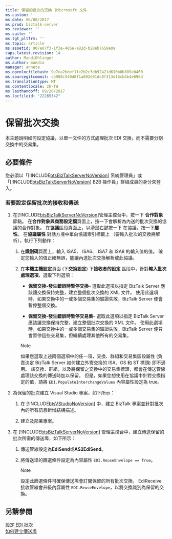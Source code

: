 ```yaml
---
title: 保留的批次的交換 |Microsoft 文件
ms.custom: ''
ms.date: 06/08/2017
ms.prod: biztalk-server
ms.reviewer: ''
ms.suite: ''
ms.tgt_pltfrm: ''
ms.topic: article
ms.assetid: 907e07f3-1f3e-485e-a82d-b28eb7658e0a
caps.latest.revision: 14
author: MandiOhlinger
ms.author: mandia
manager: anneta
ms.openlocfilehash: 9e7ea2bdef1fe2b2c3db92421d610b0b889e0460
ms.sourcegitcommit: cb908c540d8f1a692d01dc8f313e16cb4b4e696d
ms.translationtype: MT
ms.contentlocale: zh-TW
ms.lasthandoff: 09/20/2017
ms.locfileid: "22265342"
---
```

# <a name="preserving-a-batched-interchange"></a>保留批次交換
本主題說明如何設定協議，以單一文件的方式處理批次 EDI 交換，而不需要分割交換中的交易集。  
  
## <a name="prerequisites"></a>必要條件  
 您必須以「[!INCLUDE[btsBizTalkServerNoVersion](../includes/btsbiztalkservernoversion-md.md)] 系統管理員」或「[!INCLUDE[btsBizTalkServerNoVersion](../includes/btsbiztalkservernoversion-md.md)] B2B 操作員」群組成員的身分來登入。  
  
### <a name="to-configure-the-receiving-and-sending-of-a-preserved-batch"></a>若要設定保留批次的接收和傳送  
  
1.  在[!INCLUDE[btsBizTalkServerNoVersion](../includes/btsbiztalkservernoversion-md.md)]管理主控台中，按一下 **合作對象**節點。 在**合作對象與商務設定檔**頁面上，按一下會解析為內送的批次交換的協議的合作對象。 在**協議**區段頁面上，以滑鼠右鍵按一下 在協議，按一下**屬性**。 在**協議屬性** 對話方塊中單向協議索引標籤上 （要輸入批次的交換將解析），執行下列動作：  
  
    1.  在**識別碼**頁面上，輸入 ISA5、 ISA6、 ISA7 和 ISA8 的輸入值的值。 確定您輸入的值正確無誤，能讓內送批次交換解析成此協議。  
  
    2.  在**本機主機設定**頁面 (下**交換設定**) 下**接收者的設定** 區段中，針對**輸入批次處理選項**，選取下列選項：  
  
        -   **保留交換-發生錯誤時暫停交換**– 選取此選項以指定 BizTalk Server 應該讓交換保持完整，建立整個批次交換的 XML 文件。 使用此選項時，如果交換中的一或多個交易集的驗證失敗，BizTalk Server 便會暫停整個交換。  
  
        -   **保留交換-發生錯誤時暫停交易集**– 選取此選項以指定 BizTalk Server 應該讓交換保持完整，建立整個批次交換的 XML 文件。 使用此選項時，如果交換中的一或多個交易集的驗證失敗，BizTalk Server 便只會暫停這些交易集，但繼續處理其他所有的交易集。  
  
        > [!NOTE]
        >  如果您選取上述兩個選項中的任一項，交換、群組和交易集區段屬性 (負責決定 BizTalk Server 如何建立外寄交換的 ISA、GS 和 ST 標頭) 即不適用。 該交換、群組，以及將保留之交換中的交易集標頭，都會在傳送管線處理該交換的傳送時加以保留。 但是，如果您想使用在協議中針對交換指定的值，請將 `EDI.PopulateInterchangeValues` 內容屬性設定為 true。  
  
2.  為保留的批次建立 Visual Studio 專案，如下所示：  
  
    1.  在 [!INCLUDE[btsVStudioNoVersion](../includes/btsvstudionoversion-md.md)] 中，建立 BizTalk 專案並針對批次內的所有訊息新增結構描述。  
  
    2.  建立及部署專案。  
  
3.  在 [!INCLUDE[btsBizTalkServerNoVersion](../includes/btsbiztalkservernoversion-md.md)] 管理主控台中，建立傳送保留的批次所需的傳送埠，如下所示：  
  
    1.  傳送管線設定為**EdiSend**或**AS2EdiSend**。  
  
    2.  將傳送埠的篩選條件設定為內容屬性 `EDI.ReuseEnvelope == True`。  
  
        > [!NOTE]
        >  設定此篩選條件可確保傳送埠會訂閱保留的所有批次交換。 EdiReceive 接收管線會升級內容屬性 `EDI.ReuseEnvelope`，以將交換識別為保留的交換。  
  
## <a name="see-also"></a>另請參閱  
 [設定 EDI 批次](../core/configuring-edi-batches.md)   
 [如何建立傳送埠](../core/how-to-create-a-send-port2.md)